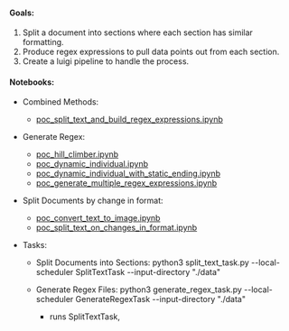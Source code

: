 #### Goals:

1. Split a document into sections where each section has similar formatting.
2. Produce regex expressions to pull data points out from each section.
3. Create a luigi pipeline to handle the process.

#### Notebooks:

- Combined Methods:
  - [poc_split_text_and_build_regex_expressions.ipynb](https://github.com/dpasse/summer_of_george/tree/notebooks/poc_split_text_and_build_regex_expressions.ipynb)

- Generate Regex:
  - [poc_hill_climber.ipynb](https://github.com/dpasse/summer_of_george/tree/notebooks/poc_hill_climber.ipynb)
  - [poc_dynamic_individual.ipynb](https://github.com/dpasse/summer_of_george/tree/notebooks/poc_dynamic_individual.ipynb)
  - [poc_dynamic_individual_with_static_ending.ipynb](https://github.com/dpasse/summer_of_george/tree/notebooks/poc_dynamic_individual_with_static_ending.ipynb)
  - [poc_generate_multiple_regex_expressions.ipynb](https://github.com/dpasse/summer_of_george/tree/notebooks/poc_generate_multiple_regex_expressions.ipynb)

- Split Documents by change in format:
  - [poc_convert_text_to_image.ipynb](https://github.com/dpasse/summer_of_george/tree/notebooks/poc_convert_text_to_image.ipynb)
  - [poc_split_text_on_changes_in_format.ipynb](https://github.com/dpasse/summer_of_george/tree/notebooks/poc_split_text_on_changes_in_format.ipynb)

- Tasks:
  - Split Documents into Sections: python3 split_text_task.py --local-scheduler SplitTextTask --input-directory "./data"

  - Generate Regex Files: python3 generate_regex_task.py --local-scheduler GenerateRegexTask --input-directory "./data"
    - runs SplitTextTask,


